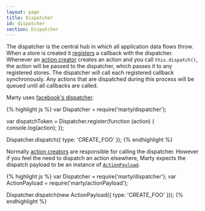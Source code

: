 ```yaml
---
layout: page
title: Dispatcher
id: dispatcher
section: Dispatcher
---
```


The dispatcher is the central hub in which all application data flows throw. When a store is created it [registers](http://facebook.github.io/flux/docs/dispatcher.html#api) a callback with the dispatcher. Whenever an [action creator](/guides/action-creators/index.html) creates an action and you call ``this.dispatch()``, the action will be passed to the dispatcher, which passes it to any registered stores. The dispatcher will call each registered callback synchronously. Any actions that are dispatched during this process will be queued until all callbacks are called.

Marty uses [facebook's dispatcher](https://github.com/facebook/flux/).

{% highlight js %}
var Dispatcher = require('marty/dispatcher');

var dispatchToken = Dispatcher.register(function (action) {
  console.log(action);
});

Dispatcher.dispatch({ type: 'CREATE_FOO' });
{% endhighlight %}

Normally [action creators](/guides/action-creators/index.html) are responsible for calling the dispatcher. However if you feel the need to dispatch an action elsewhere, Marty expects the dispatch payload to be an instance of [``ActionPayload``](https://github.com/jhollingworth/marty/blob/master/lib/actionPayload.js).

{% highlight js %}
var Dispatcher = require('marty/dispatcher');
var ActionPayload = require('marty/actionPayload');

Dispatcher.dispatch(new ActionPayload({
  type: 'CREATE_FOO'
}));
{% endhighlight %}
